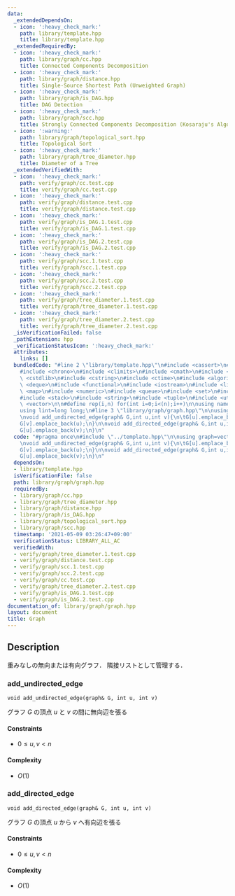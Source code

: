 ```yaml
---
data:
  _extendedDependsOn:
  - icon: ':heavy_check_mark:'
    path: library/template.hpp
    title: library/template.hpp
  _extendedRequiredBy:
  - icon: ':heavy_check_mark:'
    path: library/graph/cc.hpp
    title: Connected Components Decomposition
  - icon: ':heavy_check_mark:'
    path: library/graph/distance.hpp
    title: Single-Source Shortest Path (Unweighted Graph)
  - icon: ':heavy_check_mark:'
    path: library/graph/is_DAG.hpp
    title: DAG Detection
  - icon: ':heavy_check_mark:'
    path: library/graph/scc.hpp
    title: Strongly Connected Components Decomposition (Kosaraju's Algorithm)
  - icon: ':warning:'
    path: library/graph/topological_sort.hpp
    title: Topological Sort
  - icon: ':heavy_check_mark:'
    path: library/graph/tree_diameter.hpp
    title: Diameter of a Tree
  _extendedVerifiedWith:
  - icon: ':heavy_check_mark:'
    path: verify/graph/cc.test.cpp
    title: verify/graph/cc.test.cpp
  - icon: ':heavy_check_mark:'
    path: verify/graph/distance.test.cpp
    title: verify/graph/distance.test.cpp
  - icon: ':heavy_check_mark:'
    path: verify/graph/is_DAG.1.test.cpp
    title: verify/graph/is_DAG.1.test.cpp
  - icon: ':heavy_check_mark:'
    path: verify/graph/is_DAG.2.test.cpp
    title: verify/graph/is_DAG.2.test.cpp
  - icon: ':heavy_check_mark:'
    path: verify/graph/scc.1.test.cpp
    title: verify/graph/scc.1.test.cpp
  - icon: ':heavy_check_mark:'
    path: verify/graph/scc.2.test.cpp
    title: verify/graph/scc.2.test.cpp
  - icon: ':heavy_check_mark:'
    path: verify/graph/tree_diameter.1.test.cpp
    title: verify/graph/tree_diameter.1.test.cpp
  - icon: ':heavy_check_mark:'
    path: verify/graph/tree_diameter.2.test.cpp
    title: verify/graph/tree_diameter.2.test.cpp
  _isVerificationFailed: false
  _pathExtension: hpp
  _verificationStatusIcon: ':heavy_check_mark:'
  attributes:
    links: []
  bundledCode: "#line 2 \"library/template.hpp\"\n#include <cassert>\n#include <cctype>\n\
    #include <chrono>\n#include <climits>\n#include <cmath>\n#include <cstdio>\n#include\
    \ <cstdlib>\n#include <cstring>\n#include <ctime>\n#include <algorithm>\n#include\
    \ <deque>\n#include <functional>\n#include <iostream>\n#include <limits>\n#include\
    \ <map>\n#include <numeric>\n#include <queue>\n#include <set>\n#include <sstream>\n\
    #include <stack>\n#include <string>\n#include <tuple>\n#include <utility>\n#include\
    \ <vector>\n\n#define rep(i,n) for(int i=0;i<(n);i++)\n\nusing namespace std;\n\
    using lint=long long;\n#line 3 \"library/graph/graph.hpp\"\n\nusing graph=vector<vector<int>>;\n\
    \nvoid add_undirected_edge(graph& G,int u,int v){\n\tG[u].emplace_back(v);\n\t\
    G[v].emplace_back(u);\n}\n\nvoid add_directed_edge(graph& G,int u,int v){\n\t\
    G[u].emplace_back(v);\n}\n"
  code: "#pragma once\n#include \"../template.hpp\"\n\nusing graph=vector<vector<int>>;\n\
    \nvoid add_undirected_edge(graph& G,int u,int v){\n\tG[u].emplace_back(v);\n\t\
    G[v].emplace_back(u);\n}\n\nvoid add_directed_edge(graph& G,int u,int v){\n\t\
    G[u].emplace_back(v);\n}\n"
  dependsOn:
  - library/template.hpp
  isVerificationFile: false
  path: library/graph/graph.hpp
  requiredBy:
  - library/graph/cc.hpp
  - library/graph/tree_diameter.hpp
  - library/graph/distance.hpp
  - library/graph/is_DAG.hpp
  - library/graph/topological_sort.hpp
  - library/graph/scc.hpp
  timestamp: '2021-05-09 03:26:47+09:00'
  verificationStatus: LIBRARY_ALL_AC
  verifiedWith:
  - verify/graph/tree_diameter.1.test.cpp
  - verify/graph/distance.test.cpp
  - verify/graph/scc.1.test.cpp
  - verify/graph/scc.2.test.cpp
  - verify/graph/cc.test.cpp
  - verify/graph/tree_diameter.2.test.cpp
  - verify/graph/is_DAG.1.test.cpp
  - verify/graph/is_DAG.2.test.cpp
documentation_of: library/graph/graph.hpp
layout: document
title: Graph
---
```


## Description
重みなしの無向または有向グラフ．
隣接リストとして管理する．

### add_undirected_edge
```
void add_undirected_edge(graph& G, int u, int v)
```
グラフ $G$ の頂点 $u$ と $v$ の間に無向辺を張る

#### Constraints
- $0\le u,v\lt n$

#### Complexity
- $O(1)$

### add_directed_edge
```
void add_directed_edge(graph& G, int u, int v)
```
グラフ $G$ の頂点 $u$ から $v$ へ有向辺を張る

#### Constraints
- $0\le u,v\lt n$

#### Complexity
- $O(1)$
